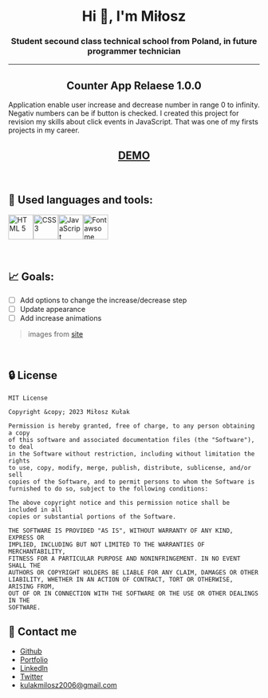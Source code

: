 <h1 align="center">Hi 👋, I'm Miłosz</h1>
<h3 align="center">Student secound class technical school from Poland, in future programmer technician</h3>

---

<h2 align="center"><b>Counter App</b> Relaese 1.0.0</h2>

Application enable user increase and decrease number in range 0 to infinity. Negativ numbers can be if button is checked. I created this project for revision my skills about click events in JavaScript. That was one of my firsts projects in my career. 

<h2 align="center"><a href="https://simple-counter-bynisser111.netlify.app/">DEMO</a></h2>

<br>

## 🔎 Used languages and tools:

<img src="https://raw.githubusercontent.com/Nisser111/tools-and-technologies-logos/ce7367d3e420fc84752bec0760e8a53a884fd58e/html-5.svg" alt="HTML 5" width="50" height="50"><img src="https://raw.githubusercontent.com/Nisser111/tools-and-technologies-logos/ce7367d3e420fc84752bec0760e8a53a884fd58e/css-3.svg" alt="CSS 3" width="50" height="50"><img src="https://raw.githubusercontent.com/Nisser111/tools-and-technologies-logos/ce7367d3e420fc84752bec0760e8a53a884fd58e/javascript.svg" alt="JavaScript" width="50" height="50"><img src="https://cdn.svgporn.com/logos/font-awesome.svg" alt="Font awsome" width="50" height="50">

<br>

## 📈 Goals:

- [ ] Add options to change the increase/decrease step
- [ ] Update appearance
- [ ] Add increase animations

> images from [site](https://svgporn.com/#search=font%20aw)

<br>

## 🔒 License

    MIT License

    Copyright &copy; 2023 Miłosz Kułak

    Permission is hereby granted, free of charge, to any person obtaining a copy
    of this software and associated documentation files (the "Software"), to deal
    in the Software without restriction, including without limitation the rights
    to use, copy, modify, merge, publish, distribute, sublicense, and/or sell
    copies of the Software, and to permit persons to whom the Software is
    furnished to do so, subject to the following conditions:

    The above copyright notice and this permission notice shall be included in all
    copies or substantial portions of the Software.

    THE SOFTWARE IS PROVIDED "AS IS", WITHOUT WARRANTY OF ANY KIND, EXPRESS OR
    IMPLIED, INCLUDING BUT NOT LIMITED TO THE WARRANTIES OF MERCHANTABILITY,
    FITNESS FOR A PARTICULAR PURPOSE AND NONINFRINGEMENT. IN NO EVENT SHALL THE
    AUTHORS OR COPYRIGHT HOLDERS BE LIABLE FOR ANY CLAIM, DAMAGES OR OTHER
    LIABILITY, WHETHER IN AN ACTION OF CONTRACT, TORT OR OTHERWISE, ARISING FROM,
    OUT OF OR IN CONNECTION WITH THE SOFTWARE OR THE USE OR OTHER DEALINGS IN THE
    SOFTWARE.

## 📧 Contact me

- [Github](https://www.github.com/Nisser111)
- [Portfolio](https://miloszkulak-webdev.com)
- [Linkedln](https://www.linkedin.com/in/mi%C5%82osz-ku%C5%82ak-047948223/)
- [Twitter](https://twitter.com/MiloszKulak)
- kulakmilosz2006@gmail.com
